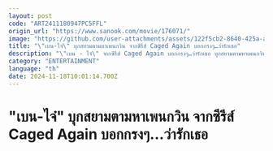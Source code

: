 ```yaml
---
layout: post
code: "ART2411180947PC5FFL"
origin_url: "https://www.sanook.com/movie/176071/"
image: "https://github.com/user-attachments/assets/122f5cb2-8640-425a-a23c-7464572dfb0c"
title: "\"เบน-ไจ๋\" บุกสยามตามหาเพนกวิน จากซีรีส์ Caged Again บอกกรงๆ…ว่ารักเธอ"
description: "\"เบน - ไจ๋\" จากซีรีส์ Caged Again บอกกรงๆ…ว่ารักเธอ บุกสยามตามหาเพนกวิน "
category: "ENTERTAINMENT"
language: "th"
date: 2024-11-18T10:01:14.700Z
---
```


# "เบน-ไจ๋" บุกสยามตามหาเพนกวิน จากซีรีส์ Caged Again บอกกรงๆ…ว่ารักเธอ